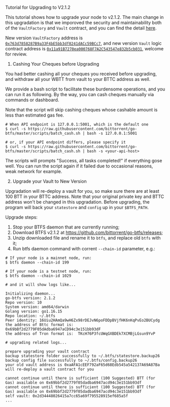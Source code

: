 Tutorial for Upgrading to V2.1.2

This tutorial shows how to upgrade your node to v2.1.2. The main change in this upgradation is that we imporoved the security and maintainability both of the `VaultFactory` and `Vault` contract, and you can find the detail [here](https://github.com/bittorrent/btfs-vault/pull/8).

New version `VaultFactory` address is [`0x763d7858287B9a33F4bE5bb3df0241dACc59BCc7`](https://bttcscan.com/address/0x763d7858287B9a33F4bE5bb3df0241dACc59BCc7), and new version `Vault` logic contract address is [`0x11a91B7270ea000768F7A2C543547e832b5cb031`](https://bttcscan.com/address/0x11a91b7270ea000768f7a2c543547e832b5cb031), welcome for review.

1. Cashing Your Cheques before Upgrading

You had better cashing all your cheques you received before upgrading, and withdraw all your WBTT from vault to your BTTC address as well.

We provide a bash script to facilitate these burdensome operations, and you can run it as following. By the way, you can cash cheques manually via commands or dashboard. 

Note that the script will skip cashing cheques whose cashable amount is less than estimated gas fee.

```shell
# When API endpoint is 127.0.0.1:5001, which is the default one
$ curl -s https://raw.githubusercontent.com/bittorrent/go-btfs/master/scripts/batch_cash.sh | bash -s 127.0.0.1:5001

# or, if your API endpoint differs, please specify it
$ curl -s https://raw.githubusercontent.com/bittorrent/go-btfs/master/scripts/batch_cash.sh | bash -s <your-api-host>
```

The scripts will prompts "Success, all tasks completed!" if everything gose well.
You can run the script again if it failed due to occasional reasons, weak network for example.

2. Upgrade your Vault to New Version

Upgradation will re-deploy a vault for you, so make sure there are at least 100 BTT in your BTTC address. Note that your original private key and BTTC address won't be changed in this upgradation. Before upgrading, the program will back your `statestore` and `config` up in your `$BTFS_PATH`.

Upgrade steps:

1. Stop your BTFS daemon that are currently running;
2. Download BTFS v2.1.2 at https://github.com/bittorrent/go-btfs/releases;
3. Unzip downloaded file and rename it to `btfs`, and replace old `btfs` with it;
4. Run btfs daemon command with corrent `--chain-id` parameter, e.g.:

```shell
# If your node is a mainnet node, run:
$ btfs daemon --chain-id 199

# If your node is a testnet node, run:
$ btfs daemon --chain-id 1029

# and it will show logs like...

Initializing daemon...
go-btfs version: 2.1.2
Repo version: 10
System version: amd64/darwin
Golang version: go1.16.15
Repo location: ~/.btfs
Peer identity: 16Uiu2HAmQa9wH6Zx98rDEJvN6poFDDpBVjfHK6nKqPvEo2BUCydg
the address of Bttc format is:  0x69bBf2d2779F05dAdba6947aCD94c3e151bb93dF
the address of Tron format is:  TKcH76P3fcUWqGXBDEk7XCMBjLGsun9YvP

# upgrading related logs...

prepare upgrading your vault contract
backup statestore folder successfully to ~/.btfs/statestore.backup26
backup config file successfully to ~/.btfs/config.backup26
your old vault address is 0xaAFA1cEEF792aF65d68Edb545a542137A69A87Ba
will re-deploy a vault contract for you

cannot continue until there is sufficient (100 Suggested) BTT (for Gas) available on 0x69bbf2d2779f05dadba6947acd94c3e151bb93df 
cannot continue until there is sufficient (100 Suggested) BTT (for Gas) available on 0x69bbf2d2779f05dadba6947acd94c3e151bb93df 
self vault: 0x2d34448026415a7cc65a69f795528915ef685a5f
...
```
